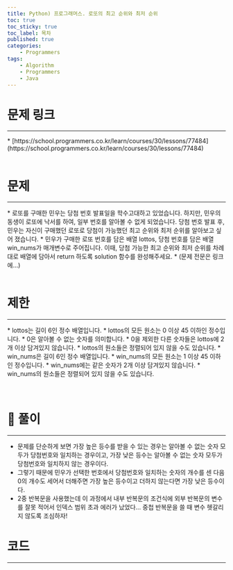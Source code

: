 ```yaml
---
title: Python) 프로그래머스. 로또의 최고 순위와 최저 순위
toc: true
toc_sticky: true
toc_label: 목차
published: true
categories:
    - Programmers
tags:
    - Algorithm
    - Programmers
    - Java
---
```


# 문제 링크
<hr>
* [https://school.programmers.co.kr/learn/courses/30/lessons/77484](https://school.programmers.co.kr/learn/courses/30/lessons/77484)<br><br>

# 문제
<hr>
* 로또를 구매한 민우는 당첨 번호 발표일을 학수고대하고 있었습니다. 하지만, 민우의 동생이 로또에 낙서를 하여, 일부 번호를 알아볼 수 없게 되었습니다. 당첨 번호 발표 후, 민우는 자신이 구매했던 로또로 당첨이 가능했던 최고 순위와 최저 순위를 알아보고 싶어 졌습니다.
* 민우가 구매한 로또 번호를 담은 배열 lottos, 당첨 번호를 담은 배열 win_nums가 매개변수로 주어집니다. 이때, 당첨 가능한 최고 순위와 최저 순위를 차례대로 배열에 담아서 return 하도록 solution 함수를 완성해주세요.
* (문제 전문은 링크에...)<br><br>

# 제한
<hr>
* lottos는 길이 6인 정수 배열입니다.
* lottos의 모든 원소는 0 이상 45 이하인 정수입니다.
    * 0은 알아볼 수 없는 숫자를 의미합니다.
    * 0을 제외한 다른 숫자들은 lottos에 2개 이상 담겨있지 않습니다.
    * lottos의 원소들은 정렬되어 있지 않을 수도 있습니다.
* win_nums은 길이 6인 정수 배열입니다.
* win_nums의 모든 원소는 1 이상 45 이하인 정수입니다.
    * win_nums에는 같은 숫자가 2개 이상 담겨있지 않습니다.
    * win_nums의 원소들은 정렬되어 있지 않을 수도 있습니다.<br><br><br>

# 👀 풀이
<hr>

* 문제를 단순하게 보면 가장 높은 등수를 받을 수 있는 경우는 알아볼 수 없는 숫자 모두가 당첨번호와 일치하는 경우이고, 가장 낮은 등수는 알아볼 수 없는 숫자 모두가 당첨번호와 일치하지 않는 경우이다.
* 그렇기 때문에 민우가 선택한 번호에서 당첨번호와 일치하는 숫자의 개수를 센 다음 0의 개수도 세어서 더해주면 가장 높은 등수이고 더하지 않는다면 가장 낮은 등수이다.
* 2중 반복문을 사용했는데 이 과정에서 내부 반복문의 조건식에 외부 반복문의 변수를 잘못 적어서 인덱스 범위 초과 에러가 났었다... 중첩 반복문을 쓸 때 변수 헷갈리지 않도록 조심하자!

# 코드
<hr>

<script src="https://gist.github.com/miro7923/1a87d96c893a7a2cc45c3468acc77376.js"></script>
